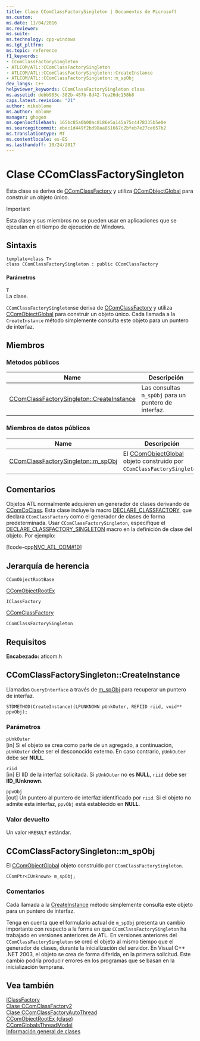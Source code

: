 ```yaml
---
title: Clase CComClassFactorySingleton | Documentos de Microsoft
ms.custom: 
ms.date: 11/04/2016
ms.reviewer: 
ms.suite: 
ms.technology: cpp-windows
ms.tgt_pltfrm: 
ms.topic: reference
f1_keywords:
- CComClassFactorySingleton
- ATLCOM/ATL::CComClassFactorySingleton
- ATLCOM/ATL::CComClassFactorySingleton::CreateInstance
- ATLCOM/ATL::CComClassFactorySingleton::m_spObj
dev_langs: C++
helpviewer_keywords: CComClassFactorySingleton class
ms.assetid: debb983c-382b-487b-8d42-7ea26dc158b8
caps.latest.revision: "21"
author: mikeblome
ms.author: mblome
manager: ghogen
ms.openlocfilehash: 165bc85a0b00ac8186e5a145a75c4478335b5e0e
ms.sourcegitcommit: ebec1d449f2bd98aa851667c2bfeb7e27ce657b2
ms.translationtype: MT
ms.contentlocale: es-ES
ms.lasthandoff: 10/24/2017
---
```

# <a name="ccomclassfactorysingleton-class"></a>Clase CComClassFactorySingleton
Esta clase se deriva de [CComClassFactory](../../atl/reference/ccomclassfactory-class.md) y utiliza [CComObjectGlobal](../../atl/reference/ccomobjectglobal-class.md) para construir un objeto único.  
  
> [!IMPORTANT]
>  Esta clase y sus miembros no se pueden usar en aplicaciones que se ejecutan en el tiempo de ejecución de Windows.  
  
## <a name="syntax"></a>Sintaxis  
  
```
template<class T>  
class CComClassFactorySingleton : public CComClassFactory
```  
  
#### <a name="parameters"></a>Parámetros  
 `T`  
 La clase.  
  
 `CComClassFactorySingleton`se deriva de [CComClassFactory](../../atl/reference/ccomclassfactory-class.md) y utiliza [CComObjectGlobal](../../atl/reference/ccomobjectglobal-class.md) para construir un objeto único. Cada llamada a la `CreateInstance` método simplemente consulta este objeto para un puntero de interfaz.  
  
## <a name="members"></a>Miembros  
  
### <a name="public-methods"></a>Métodos públicos  
  
|Name|Descripción|  
|----------|-----------------|  
|[CComClassFactorySingleton::CreateInstance](#createinstance)|Las consultas `m_spObj` para un puntero de interfaz.|  
  
### <a name="public-data-members"></a>Miembros de datos públicos  
  
|Name|Descripción|  
|----------|-----------------|  
|[CComClassFactorySingleton::m_spObj](#m_spobj)|El [CComObjectGlobal](../../atl/reference/ccomobjectglobal-class.md) objeto construido por `CComClassFactorySingleton`.|  
  
## <a name="remarks"></a>Comentarios  
 Objetos ATL normalmente adquieren un generador de clases derivando de [CComCoClass](../../atl/reference/ccomcoclass-class.md). Esta clase incluye la macro [DECLARE_CLASSFACTORY](aggregation-and-class-factory-macros.md#declare_classfactory), que declara `CComClassFactory` como el generador de clases de forma predeterminada. Usar `CComClassFactorySingleton`, especifique el [DECLARE_CLASSFACTORY_SINGLETON](aggregation-and-class-factory-macros.md#declare_classfactory_singleton) macro en la definición de clase del objeto. Por ejemplo:  
  
 [!code-cpp[NVC_ATL_COM#10](../../atl/codesnippet/cpp/ccomclassfactorysingleton-class_1.h)]  
  
## <a name="inheritance-hierarchy"></a>Jerarquía de herencia  
 `CComObjectRootBase`  
  
 [CComObjectRootEx](../../atl/reference/ccomobjectrootex-class.md)  
  
 `IClassFactory`  
  
 [CComClassFactory](../../atl/reference/ccomclassfactory-class.md)  
  
 `CComClassFactorySingleton`  
  
## <a name="requirements"></a>Requisitos  
 **Encabezado:** atlcom.h  
  
##  <a name="createinstance"></a>CComClassFactorySingleton::CreateInstance  
 Llamadas `QueryInterface` a través de [m_spObj](#m_spobj) para recuperar un puntero de interfaz.  
  
```
STDMETHOD(CreateInstance)(LPUNKNOWN pUnkOuter, REFIID riid, void** ppvObj);
```  
  
### <a name="parameters"></a>Parámetros  
 `pUnkOuter`  
 [in] Si el objeto se crea como parte de un agregado, a continuación, `pUnkOuter` debe ser el desconocido externo. En caso contrario, `pUnkOuter` debe ser **NULL**.  
  
 `riid`  
 [in] El IID de la interfaz solicitada. Si `pUnkOuter` no es **NULL**, `riid` debe ser **IID_IUnknown**.  
  
 `ppvObj`  
 [out] Un puntero al puntero de interfaz identificado por `riid`. Si el objeto no admite esta interfaz, `ppvObj` está establecido en **NULL**.  
  
### <a name="return-value"></a>Valor devuelto  
 Un valor `HRESULT` estándar.  
  
##  <a name="m_spobj"></a>CComClassFactorySingleton::m_spObj  
 El [CComObjectGlobal](../../atl/reference/ccomobjectglobal-class.md) objeto construido por `CComClassFactorySingleton`.  
  
```
CComPtr<IUnknown> m_spObj;
```  
  
### <a name="remarks"></a>Comentarios  
 Cada llamada a la [CreateInstance](#createinstance) método simplemente consulta este objeto para un puntero de interfaz.  
  
 Tenga en cuenta que el formulario actual de `m_spObj` presenta un cambio importante con respecto a la forma en que `CComClassFactorySingleton` ha trabajado en versiones anteriores de ATL. En versiones anteriores del `CComClassFactorySingleton` se creó el objeto al mismo tiempo que el generador de clases, durante la inicialización del servidor. En Visual C++ .NET 2003, el objeto se crea de forma diferida, en la primera solicitud. Este cambio podría producir errores en los programas que se basan en la inicialización temprana.  
  
## <a name="see-also"></a>Vea también  
 [IClassFactory](http://msdn.microsoft.com/library/windows/desktop/ms694364)   
 [Clase CComClassFactory2](../../atl/reference/ccomclassfactory2-class.md)   
 [Clase CComClassFactoryAutoThread](../../atl/reference/ccomclassfactoryautothread-class.md)   
 [CComObjectRootEx (clase)](../../atl/reference/ccomobjectrootex-class.md)   
 [CComGlobalsThreadModel](atl-typedefs.md#ccomglobalsthreadmodel)   
 [Información general de clases](../../atl/atl-class-overview.md)
